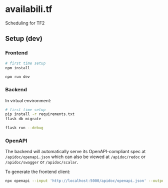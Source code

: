 # availabili.tf

Scheduling for TF2

## Setup (dev)

### Frontend

```sh
# first time setup
npm install

npm run dev
```

### Backend

In virtual environment:

```sh
# first time setup
pip install -r requirements.txt
flask db migrate

flask run --debug
```

### OpenAPI

The backend will automatically serve its OpenAPI-compliant spec at
`/apidoc/openapi.json` which can also be viewed at `/apidoc/redoc` or
`/apidoc/swagger` or `/apidoc/scalar`.

To generate the frontend client:

```sh
npx openapi --input 'http://localhost:5000/apidoc/openapi.json' --output src/client
```
